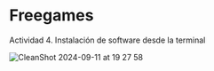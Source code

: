 # Freegames
Actividad 4. Instalación de software desde la terminal

![CleanShot 2024-09-11 at 19 27 58](https://github.com/user-attachments/assets/9b0e5548-e33a-4811-8ae4-314836fbc0a8)
